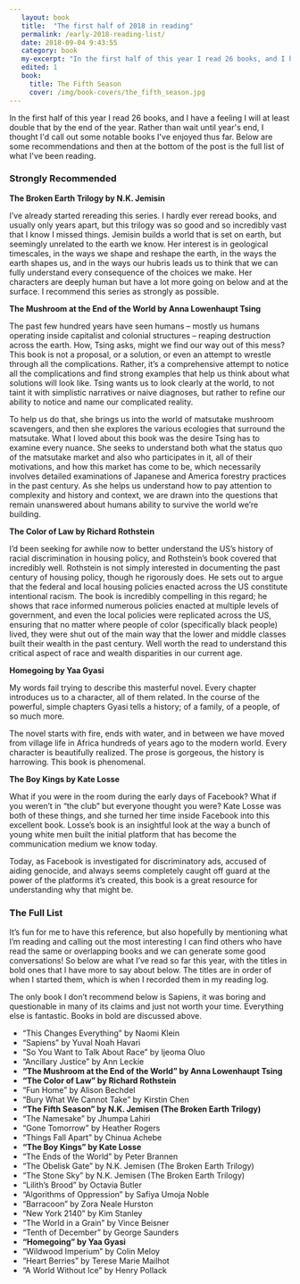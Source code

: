 ```yaml
---
   layout: book
   title:  "The first half of 2018 in reading"
   permalink: /early-2018-reading-list/
   date: 2018-09-04 9:43:55
   category: book
   my-excerpt: "In the first half of this year I read 26 books, and I have a feeling I will at least double that by the end of the year so I don’t want to wait until then to record what I’ve read and call out notable books."
   edited: 1
   book:
     title: The Fifth Season
     cover: /img/book-covers/the_fifth_season.jpg
---
```


In the first half of this year I read 26 books, and I have a feeling I will at least double that by the end of the year. Rather than wait until year's end, I thought I'd call out some notable books I've enjoyed thus far. Below are some recommendations and then at the bottom of the post is the full list of what I've been reading.

### Strongly Recommended

**The Broken Earth Trilogy by N.K. Jemisin**

I’ve already started rereading this series. I hardly ever reread books, and usually only years apart, but this trilogy was so good and so incredibly vast that I know I missed things. Jemisin builds a world that is set on earth, but seemingly unrelated to the earth we know. Her interest is in geological timescales, in the ways we shape and reshape the earth, in the ways the earth shapes us, and in the ways our hubris leads us to think that we can fully understand every consequence of the choices we make. Her characters are deeply human but have a lot more going on below and at the surface. I recommend this series as strongly as possible.

**The Mushroom at the End of the World by Anna Lowenhaupt Tsing**

The past few hundred years have seen humans – mostly us humans operating inside capitalist and colonial structures – reaping destruction across the earth. How, Tsing asks, might we find our way out of this mess? This book is not a proposal, or a solution, or even an attempt to wrestle through all the complications. Rather, it’s a comprehensive attempt to notice all the complications and find strong examples that help us think about what solutions will look like. Tsing wants us to look clearly at the world, to not taint it with simplistic narratives or naive diagnoses, but rather to refine our ability to notice and name our complicated reality.

To help us do that, she brings us into the world of matsutake mushroom scavengers, and then she explores the various ecologies that surround the matsutake. What I loved about this book was the desire Tsing has to examine every nuance.  She seeks to understand both what the status quo of the matsutake market and also who participates in it, all of their motivations, and how this market has come to be, which necessarily involves detailed examinations of Japanese and America forestry practices in the past century. As she helps us understand how to pay attention to complexity and history and context, we are drawn into the questions that remain unanswered about humans ability to survive the world we’re building.

**The Color of Law by Richard Rothstein**

I’d been seeking for awhile now to better understand the US’s history of racial discrimination in housing policy, and Rothstein’s book covered that incredibly well. Rothstein is not simply interested in documenting the past century of housing policy, though he rigorously does. He sets out to argue that the federal and local housing policies enacted across the US constitute intentional racism. The book is incredibly compelling in this regard; he shows that race informed numerous policies enacted at multiple levels of government, and even the local policies were replicated across the US, ensuring that no matter where people of color (specifically black people) lived, they were shut out of the main way that the lower and middle classes built their wealth in the past century. Well worth the read to understand this critical aspect of race and wealth disparities in our current age.

**Homegoing by Yaa Gyasi**

My words fail trying to describe this masterful novel. Every chapter introduces us to a character, all of them related. In the course of the powerful, simple chapters Gyasi tells a history; of a family, of a people, of so much more.

The novel starts with fire, ends with water, and in between we have moved from village life in Africa hundreds of years ago to the modern world. Every character is beautifully realized. The prose is gorgeous, the history is harrowing. This book is phenomenal.

**The Boy Kings by Kate Losse**

What if you were in the room during the early days of Facebook? What if you weren’t in “the club” but everyone thought you were? Kate Losse was both of these things, and she turned her time inside Facebook into this excellent book. Losse’s book is an insightful look at the way a bunch of young white men built the initial platform that has become the communication medium we know today.

Today, as Facebook is investigated for discriminatory ads, accused of aiding genocide, and always seems completely caught off guard at the power of the platforms it’s created, this book is a great resource for understanding why that might be.

### The Full List

It’s fun for me to have this reference, but also hopefully by mentioning what I’m reading and calling out the most interesting I can find others who have read the same or overlapping books and we can generate some good conversations! So below are what I’ve read so far this year, with the titles in bold ones that I have more to say about below. The titles are in order of when I started them, which is when I recorded them in my reading log.

The only book I don’t recommend below is Sapiens, it was boring and questionable in many of its claims and just not worth your time. Everything else is fantastic. Books in bold are discussed above.

- “This Changes Everything” by Naomi Klein
- “Sapiens” by Yuval Noah Havari
- “So You Want to Talk About Race” by Ijeoma Oluo
- “Ancillary Justice” by Ann Leckie
- **“The Mushroom at the End of the World” by Anna Lowenhaupt Tsing**
- **“The Color of Law” by Richard Rothstein**
- “Fun Home” by Alison Bechdel
- “Bury What We Cannot Take” by Kirstin Chen
- **“The Fifth Season” by N.K. Jemisen (The Broken Earth Trilogy)**
- “The Namesake” by Jhumpa Lahiri
- “Gone Tomorrow” by Heather Rogers
- “Things Fall Apart” by Chinua Achebe
- **“The Boy Kings” by Kate Losse**
- “The Ends of the World” by Peter Brannen
- “The Obelisk Gate” by N.K. Jemisen (The Broken Earth Trilogy)
- “The Stone Sky” by N.K. Jemisen (The Broken Earth Trilogy)
- “Lilith’s Brood” by Octavia Butler
- “Algorithms of Oppression” by Safiya Umoja Noble
- “Barracoon” by Zora Neale Hurston
- “New York 2140” by Kim Stanley
- “The World in a Grain” by Vince Beisner
- “Tenth of December” by George Saunders
- **“Homegoing” by Yaa Gyasi**
- “Wildwood Imperium” by Colin Meloy
- “Heart Berries” by Terese Marie Mailhot
- “A World Without Ice” by Henry Pollack
